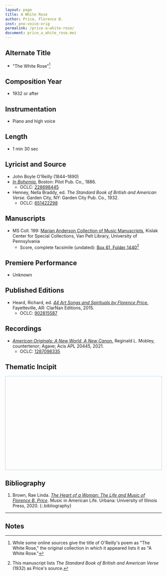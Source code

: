 ```yaml
---
layout: page
title: A White Rose
author: Price, Florence B.
inst: pno-voice-orig
permalink: /price-a-white-rose/
document: price_a_white_rose.mei
---
```


## Alternate Title
- "The White Rose"[^fn1]

## Composition Year
- 1932 or after

## Instrumentation
- Piano and high voice

## Length
- 1 min 30 sec

## Lyricist and Source
- John Boyle O'Reilly (1844&ndash;1890)
- <a href="https://www.google.com/books/edition/In_Bohemia/EWY1AAAAMAAJ" target="_blank">*In Bohemia.*</a> Boston: Pilot Pub. Co., 1886.
    * OCLC: <a href="https://www.worldcat.org/title/228698445" target="_blank">228698445</a>
- Henney, Nella Braddy, ed. *The Standard Book of British and American Verse.* Garden City, NY: Garden City Pub. Co., 1932.
    * OCLC: <a href="https://www.worldcat.org/title/651422298" target="_blank">651422298</a>

## Manuscripts
- MS Coll. 199: <a href="https://www.library.upenn.edu/detail/collection/marian-anderson-collection" target="_blank">Marian Anderson Collection of Music Manuscripts</a>, Kislak Center for Special Collections, Van Pelt Library, University of Pennsylvania
    * Score, complete facsimile (undated): <a href="https://franklin.library.upenn.edu/catalog/FRANKLIN_9923566943503681" target="_blank">Box 61, Folder 1440</a>[^fn2]

## Premiere Performance
- Unknown

## Published Editions
- Heard, Richard, ed. <a href="https://www.classicalvocalrep.com/products/44-Art-Songs-and-Spirituals-by-Florence-B-Price-for-Medium-High-Voice-and-Piano-Richard-Heard-205398.html" target="_blank">*44 Art Songs and Spirituals by Florence Price.*</a> Fayetteville, AR: ClarNan Editions, 2015.
    * OCLC: <a href="https://www.worldcat.org/title/902815587" target="_blank">902815587</a>

## Recordings
- <a href="https://www.acisproductions.com/agaveandreginaldlmobley" target="_blank">*American Originals: A New World, A New Canon.*</a> Reginald L. Mobley, countertenor; Agave; Acis APL 20445, 2021.
    * OCLC: <a href="https://www.worldcat.org/title/1287098335" target="_blank">1287098335</a>

## Thematic Incipit
<div>
  <div id="app" class="panel" style="border: 1px solid lightblue; min-height: 300px;"></div>
</div>

<script type="module">
  import 'https://www.verovio.org/javascript/app/verovio-app.js';

  const options = {
      defaultView: 'responsive', // default is 'responsive', alternative is 'document'
      defaultZoom: 3, // 0-7, default is 4
      enableResponsive: true, // default is true
      enableDocument: true, // default is true
  }

  // Create the app - here with an empty option object
  const app = new Verovio.App(document.getElementById("app"), options);

  // Load a file (MEI or MusicXML)
  fetch("{{site.baseurl}}/assets/mei/{{page.document}}")
      .then(function(response) {
          return response.text();
      })
      .then(function(text) {
          app.loadData(text);
      });

</script>

## Bibliography
1. Brown, Rae Linda. <a href="https://www.worldcat.org/title/1122800180" target="_blank">*The Heart of a Woman: The Life and Music of Florence B. Price*</a>. Music in American Life. Urbana: University of Illinois Press, 2020.
{:.bibliography}

---

## Notes
[^fn1]: While some online sources give the title of O'Reilly's poem as "The White Rose," the original collection in which it appeared lists it as "A White Rose."
[^fn2]: This manuscript lists *The Standard Book of British and American Verse* (1932) as Price's source.
